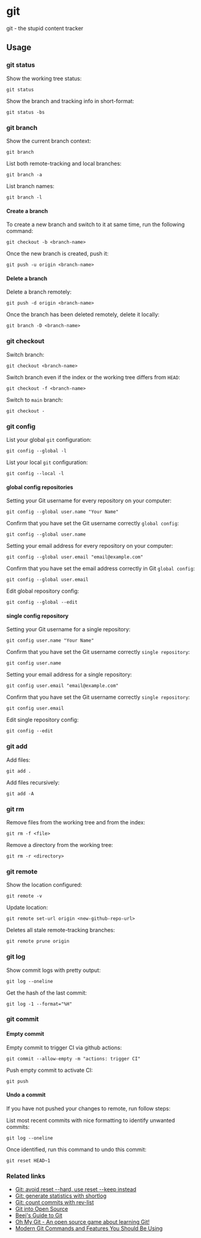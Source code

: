 # git

git - the stupid content tracker

## Usage

### git status

Show the working tree status:
```shell
git status
```
Show the branch and tracking info in short-format:
```shell
git status -bs
```

### git branch

Show the current branch context:
```shell
git branch
```

List both remote-tracking and local branches:
```shell
git branch -a
```

List branch names:
```shell
git branch -l
```

#### Create a branch

To create a new branch and switch to it at same time, run the following command:
```shell
git checkout -b <branch-name>
```

Once the new branch is created, push it:
```shell
git push -u origin <branch-name>
```

#### Delete a branch

Delete a branch remotely:
```shell
git push -d origin <branch-name>
```

Once the branch has been deleted remotely, delete it locally:
```shell
git branch -D <branch-name>
```

### git checkout

Switch branch:
```shell
git checkout <branch-name>
```

Switch branch even if the index or the working tree differs from `HEAD`:
```shell
git checkout -f <branch-name>
```

Switch to `main` branch:
```shell
git checkout -
```

### git config

List your global `git` configuration:
```shell
git config --global -l
```

List your local `git` configuration:
```shell
git config --local -l
```

#### global config repositories

Setting your Git username for every repository on your computer:
```shell
git config --global user.name "Your Name"
```
Confirm that you have set the Git username correctly `global config`:
```shell
git config --global user.name
```

Setting your email address for every repository on your computer:
```shell
git config --global user.email "email@example.com"
```

Confirm that you have set the email address correctly in Git `global config`:
```shell
git config --global user.email
```

Edit global repository config:
```shell
git config --global --edit
```

#### single config repository

Setting your Git username for a single repository:
```shell
git config user.name "Your Name"
```

Confirm that you have set the Git username correctly `single repository`:
```shell
git config user.name
```

Setting your email address for a single repository:
```shell
git config user.email "email@example.com"
```

Confirm that you have set the Git username correctly `single repository`:
```shell
git config user.email
```

Edit single repository config:
```shell
git config --edit
```

### git add

Add files:
```shell
git add .
```

Add files recursively:
```shell
git add -A
```

### git rm

Remove files from the working tree and from the index:
```shell
git rm -f <file>
```

Remove a directory from the working tree:
```shell
git rm -r <directory>
```

### git remote

Show the location configured:
```shell
git remote -v
```

Update location:
```shell
git remote set-url origin <new-github-repo-url>
```

Deletes all stale remote-tracking branches:
```shell
git remote prune origin
```

### git log

Show commit logs with pretty output:
```shell
git log --oneline
```

Get the hash of the last commit:
```shell
git log -1 --format="%H"
```

### git commit

#### Empty commit

Empty commit to trigger CI via github actions:
```shell
git commit --allow-empty -m "actions: trigger CI"
```

Push empty commit to activate CI:
```
git push
```

#### Undo a commit

If you have not pushed your changes to remote, run follow steps:

List most recent commits with nice formatting to identify unwanted commits:
```shell
git log --oneline
```

Once identified, run this command to undo this commit:
```shell
git reset HEAD~1
```

### Related links

- [Git: avoid reset --hard, use reset --keep instead](https://adamj.eu/tech/2024/09/02/git-avoid-reset-hard-use-keep/)
- [Git: generate statistics with shortlog](https://adamj.eu/tech/2024/09/03/git-quick-stats-shortlog/)
- [Git: count commits with rev-list](https://adamj.eu/tech/2024/11/20/git-count-commits-rev-list/)
- [Git into Open Source](https://www.git-in.to/)
- [Beej's Guide to Git](https://beej.us/guide/bggit/)
- [Oh My Git - An open source game about learning Git!](https://ohmygit.org/)
- [Modern Git Commands and Features You Should Be Using](https://martinheinz.dev/blog/109)
